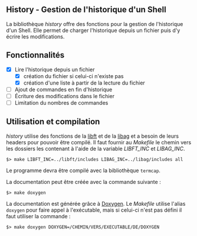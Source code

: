 History - Gestion de l'historique d'un Shell
------------------------------------

La bibliothèque _history_ offre des fonctions pour la gestion de l'historique d'un Shell. Elle permet de charger l'historique depuis un fichier puis d'y écrire les modifications.

## Fonctionnalités

- [x] Lire l'historique depuis un fichier
	+ [x] création du fichier si celui-ci n'existe pas
	+ [x] création d'une liste à partir de la lecture du fichier
- [ ] Ajout de commandes en fin d'historique
- [ ] Écriture des modifications dans le fichier
- [ ] Limitation du nombres de commandes

## Utilisation et compilation

_history_ utilise des fonctions de la [libft][] et de la [libag][] et a besoin de leurs headers pour pouvoir être compilé. Il faut fournir au _Makefile_ le chemin vers les dossiers les contenant à l'aide de la variable *LIBFT_INC* et *LIBAG_INC*.

	$> make LIBFT_INC=../libft/includes LIBAG_INC=../libag/includes all

Le programme devra être compilé avec la bibliothèque `termcap`.

La documentation peut être créée avec la commande suivante :

	$> make doxygen

La documentation est générée grâce à [Doxygen][]. Le _Makefile_ utilise l'alias `doxygen` pour faire appel à l'exécutable, mais si celui-ci n'est pas défini il faut utiliser la commande :

	$> make doxygen DOXYGEN=/CHEMIN/VERS/EXECUTABLE/DE/DOXYGEN

[libft]: https://github.com/aguerin42/libft.git
[libag]: https://github.com/aguerin42/libag.git
[Doxygen]: https://github.com/doxygen/doxygen
